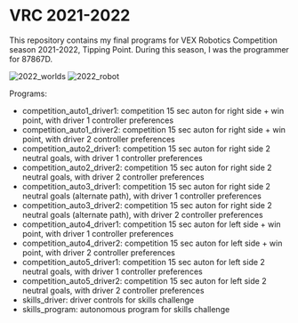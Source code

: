 # VRC 2021-2022
This repository contains my final programs for VEX Robotics Competition season 2021-2022, Tipping Point. During this season, I was the programmer for 87867D.
  
![2022_worlds](https://user-images.githubusercontent.com/108703064/180353417-f29fe6f9-3b8c-44fc-8d7f-09e1eeb57eda.jpeg)
![2022_robot](https://user-images.githubusercontent.com/108703064/180353891-3a893ef1-ca94-4db1-978f-8d6a66070042.jpeg)



Programs:
- competition_auto1_driver1: competition 15 sec auton for right side + win point, with driver 1 controller preferences
- competition_auto1_driver2: competition 15 sec auton for right side + win point, with driver 2 controller preferences
- competition_auto2_driver1: competition 15 sec auton for right side 2 neutral goals, with driver 1 controller preferences
- competition_auto2_driver2: competition 15 sec auton for right side 2 neutral goals, with driver 2 controller preferences
- competition_auto3_driver1: competition 15 sec auton for right side 2 neutral goals (alternate path), with driver 1 controller preferences
- competition_auto3_driver2: competition 15 sec auton for right side 2 neutral goals (alternate path), with driver 2 controller preferences
- competition_auto4_driver1: competition 15 sec auton for left side + win point, with driver 1 controller preferences
- competition_auto4_driver2: competition 15 sec auton for left side + win point, with driver 2 controller preferences
- competition_auto5_driver1: competition 15 sec auton for left side 2 neutral goals, with driver 1 controller preferences
- competition_auto5_driver2: competition 15 sec auton for left side 2 neutral goals, with driver 2 controller preferences
- skills_driver: driver controls for skills challenge
- skills_program: autonomous program for skills challenge 
